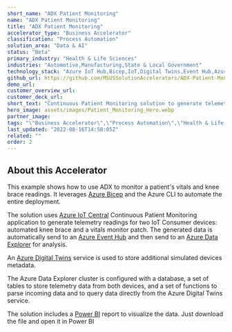 ```yaml
---
short_name: "ADX Patient Monitoring"
name: "ADX Patient Monitoring"
title: "ADX Patient Monitoring"
accelerator_type: "Business Accelerator"
classification: "Process Automation"
solution_area: "Data & AI"
status: "Beta"
primary_industry: "Health & Life Sciences"
industries: "Automotive,Manufacturing,State & Local Government"
technology_stack: "Azure IoT Hub,Bicep,IoT,Digital Twins,Event Hub,Azure Data Explorer"
github_url: https://github.com/MSUSSolutionAccelerators/ADX-Patient-Monitoring-Solution-Accelerator
demo_url: 
customer_overview_url: 
customer_deck_url: 
short_text: "Continuous Patient Monitoring solution to generate telemetry readings for two IoT Consumer devices."
hero_image: assets/images/Patient_Monitoring_Hero.webp
partner_image: 
tags: "\"Business Accelerator\",\"Process Automation\",\"Health & Life Sciences\",\"Automotive\",\"Manufacturing\",\"State & Local Government\",\"Azure IoT Hub\",\"Bicep\",\"IoT\",\"Digital Twins\",\"Event Hub\",\"Azure Data Explorer\",\"Data & AI\",\"Beta\""
last_updated: "2022-08-16T14:58:05Z"
related: ""
order: 2
---
```

## About this Accelerator

This example shows how to use ADX to monitor a patient's vitals and knee brace readings. It leverages [Azure Bicep](https://docs.microsoft.com/EN-US/azure/azure-resource-manager/bicep/) and the Azure CLI to automate the entire deployment.

The solution uses [Azure IoT Central](https://azure.microsoft.com/en-us/services/iot-central/) Continuous Patient Monitoring application to generate telemetry readings for two IoT Consumer devices: automated knee brace and a vitals monitor patch. The generated data is automatically send to an [Azure Event Hub](https://azure.microsoft.com/en-us/services/event-hubs/) and then send to an [Azure Data Explorer](https://azure.microsoft.com/en-us/services/data-explorer/) for analysis.

An [Azure Digital Twins](https://azure.microsoft.com/en-us/services/digital-twins/) service is used to store additional simulated devices metadata.

The Azure Data Explorer cluster is configured with a database, a set of tables to store telemetry data from both devices, and a set of functions to parse incoming data and to query data directly from the Azure Digital Twins service.

The solution includes a [Power BI](https://powerbi.microsoft.com/en-us/) report to visualize the data. Just download the file and open it in Power BI